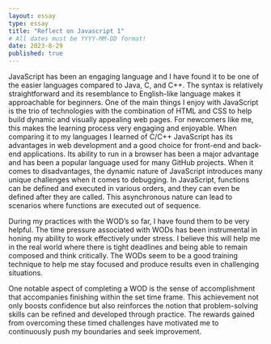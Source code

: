 ```yaml
---
layout: essay
type: essay
title: "Reflect on Javascript 1"
# All dates must be YYYY-MM-DD format!
date: 2023-8-29
published: true
---
```

JavaScript has been an engaging language and I have found it to be one of the easier languages compared to Java, C, and C++. The syntax is relatively straightforward and its resemblance to English-like language makes it approachable for beginners. One of the main things I enjoy with JavaScript is the trio of technologies with the combination of HTML and CSS to help build dynamic and visually appealing web pages. For newcomers like me, this makes the learning process very engaging and enjoyable. When comparing it to my languages I learned of C/C++ JavaScript has its advantages in web development and a good choice for front-end and back-end applications. Its ability to run in a browser has been a major advantage and has been a popular language used for many GitHub projects. When it comes to disadvantages, the dynamic nature of JavaScript introduces many unique challenges when it comes to debugging. In JavaScript, functions can be defined and executed in various orders, and they can even be defined after they are called. This asynchronous nature can lead to scenarios where functions are executed out of sequence. 

During my practices with the WOD’s so far, I have found them to be very helpful. The time pressure associated with WODs has been instrumental in honing my ability to work effectively under stress. I believe this will help me in the real world where there is tight deadlines and being able to remain composed and think critically. The WODs seem to be a good training technique to help me stay focused and produce results even in challenging situations.

One notable aspect of completing a WOD is the sense of accomplishment that accompanies finishing within the set time frame. This achievement not only boosts confidence but also reinforces the notion that problem-solving skills can be refined and developed through practice. The rewards gained from overcoming these timed challenges have motivated me to continuously push my boundaries and seek improvement.



